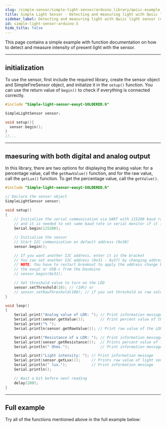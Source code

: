 ```yaml
---
slug: /simple-sensor/simple-light-sensor/arduino_library/qwiic-example
title: Simple Light Sensor - Detecting and measuring light with Qwiic light sensor (example)
sidebar_label: Detecting and measuring light with Qwiic light sensor (example)
id: simple-light-sensor-arduino-3
hide_title: false
---
```

This page contains a simple example with function documentation on how to detect and measure intensity of present light with the sensor.

---

## initialization
To use the sensor, first include the required library, create the sensor object and SimpleFireSensor object, and initialize it in the `setup()` function. You can use the return value of `begin()` to check if everything is connected correctly.

```cpp
#include "Simple-light-sensor-easyC-SOLDERED.h"

SimpleLightSensor sensor;

void setup(){
  sensor.begin();
}
//...
```
<FunctionDocumentation
  functionName="SimpleLightSensor sensor"
  description="Creates SimpleLightSensor object"
  returnDescription="none"
/>

<FunctionDocumentation
  functionName="sensor.begin()"
  description="Initializes the sensor."
  returnDescription="Returns true if initialization is successful, false otherwise."
/>

---

## maesuring with both digital and analog output
In this library, there are two options for displaying the analog value: for a percentage value, call the `getRawValue()` function, and for the raw value, call the `getLux()` function. To get the percentage value, call the `getValue()`.

```cpp
#include "Simple-light-sensor-easyC-SOLDERED.h"

// Declare the sensor object
SimpleLightSensor sensor;

void setup()
{
    // Initialize the serial communication via UART with 115200 baud rate
    // and it is needed to set same baud rate in serial monitor if it is used
    Serial.begin(115200);

    // Initialize the sensor
    // Start I2C communication on default address (0x30)
    sensor.begin();

    // If you want another I2C address, enter it in the bracket
    // You can set another I2C address (0x31 - 0x37) by changing address switches on the breakout
    // NOTE: You have to restart breakout to apply the address change by unplugging and plugging
    // the easyC or USB-c from the Dasduino 
    // sensor.begin(0x31);

    // Set threshold value to turn on the LED
    sensor.setThreshold(10); // (10%) or
    // sensor.setRawThreshold(100); // if you set threshold as raw value
}

void loop()
{
    Serial.print("Analog value of LDR: "); // Print information message
    Serial.print(sensor.getValue());       // Print percent value of the LDR
    Serial.print("% ");
    Serial.println(sensor.getRawValue()); // Print raw value of the LDR

    Serial.print("Resistance of a LDR: "); // Print information message
    Serial.print(sensor.getResistance());  // Prints percent value of light sensor
    Serial.println(" Ohms.");              // Print information message

    Serial.print("Light intensity: "); // Print information message
    Serial.print(sensor.getLux());     // Prints raw value of light sensor
    Serial.println(" lux.");           // Print information message
    Serial.println();

    // Wait a bit before next reading
    delay(200);
}
```

<FunctionDocumentation
  functionName="sensor.getValue()"
  description="Returns the percent value of the LDR."
  returnDescription="Returns float representation of percent value of the LDR."
/>
<FunctionDocumentation
  functionName="sensor.getResistance()"
  description="Returns the percent value of light sensor."
  returnDescription="Returns float representation of light sensor value."
/>
<FunctionDocumentation
  functionName="sensor.getRawValue()"
  description="Returns the raw ADC value of the LDR."
  returnDescription="Returns integer representation of LDR value."
/>

<FunctionDocumentation
  functionName="sensor.getLux()"
  description="Returns the raw ADC value of the light sensor."
  returnDescription="Returns integer representation of light value."
/>
<CenteredImage src="/img/simple-sensor/simple-light-sensor/light_not_detected_qwiic.png" alt="Sensor when light is not present" caption="Sensor when light is not present" width="700px" />

<CenteredImage src="/img/simple-sensor/simple-light-sensor/light_not_detected_qwiic_serial.jpg" alt="Serial Monitor output" caption="Serial Monitor output" width="700px" />

<CenteredImage src="/img/simple-sensor/simple-light-sensor/light_detected_qwiic.png" alt="Sensor when light is present" caption="Sensor when light is present" width="700px" />

<CenteredImage src="/img/simple-sensor/simple-light-sensor/light_detected_qwiic_serial.jpg" alt="Serial Monitor output" caption="Serial Monitor output" width="700px" />

---

## Full example
Try all of the functions mentioned above in the full example below:

<QuickLink 
  title="Read_values_easyC.ino" 
  description="Example for using the digital and analog read functions for Simple light sensor with easyC."
  url="https://github.com/SolderedElectronics/Soldered-Simple-Light-Sensor-Arduino-Library/blob/main/examples/Read_values_easyC/Read_values_easyC.ino" 
/>